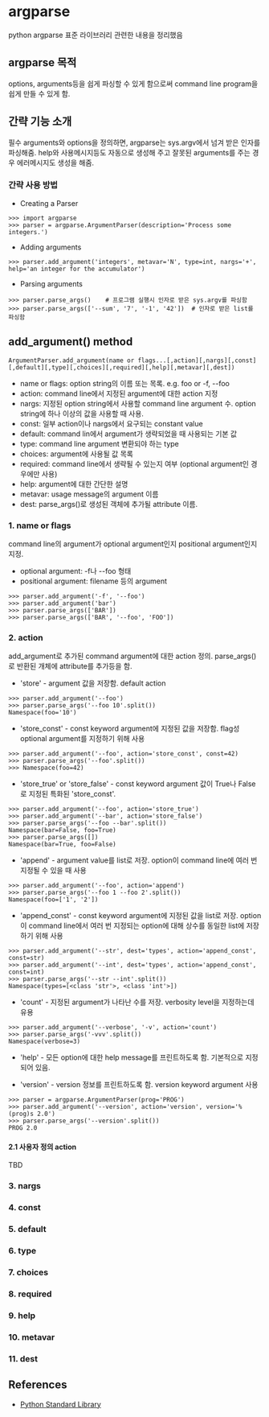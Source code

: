 argparse
========

python argparse 표준 라이브러리 관련한 내용을 정리했음

argparse 목적
-----------

options, arguments등을 쉽게 파싱할 수 있게 함으로써 command line
program을 쉽게 만들 수 있게 함.


간략 기능 소개
------------

필수 arguments와 options을 정의하면, argparse는 sys.argv에서 넘겨 받은
인자를 파싱해줌. help와 사용메시지등도 자동으로 생성해 주고 잘못된
arguments를 주는 경우 에러메시지도 생성을 해줌.

### 간략 사용 방법

* Creating a Parser 
~~~python3
>>> import argparse
>>> parser = argparse.ArgumentParser(description='Process some integers.')
~~~

* Adding arguments
~~~python3
>>> parser.add_argument('integers', metavar='N', type=int, nargs='+',
help='an integer for the accumulator')
~~~

* Parsing arguments
~~~python3
>>> parser.parse_args()    # 프로그램 실행시 인자로 받은 sys.argv를 파싱함
>>> parser.parse_args(['--sum', '7', '-1', '42'])  # 인자로 받은 list를 파싱함
~~~

add_argument() method
-----------------------

```python3
ArgumentParser.add_argument(name or flags...[,action][,nargs][,const][,default][,type][,choices][,required][,help][,metavar][,dest])
```

* name or flags: option string의 이름 또는 목록. e.g. foo or -f, --foo
* action: command line에서 지정된 argument에 대한 action 지정
* nargs: 지정된 option string에서 사용할 command line argument 수. option string에 하나 이상의 값을 사용할 때 사용.
* const: 일부 action이나 nargs에서 요구되는 constant value
* default: command lin에서 argument가 생략되었을 때 사용되는 기본 값
* type: command line argument 변환되야 하는 type
* choices: argument에 사용될 값 목록
* required: command line에서 생략될 수 있는지 여부 (optional argument인 경우에만 사용)
* help: argument에 대한 간단한 설명
* metavar: usage message의 argument 이름
* dest: parse_args()로 생성된 객체에 추가될 attribute 이름.

### 1. name or flags

command line의 argument가 optional argument인지 positional argument인지 지정.
* optional argument: -f나 --foo 형태
* positional argument: filename 등의 argument

~~~python3
>>> parser.add_argument('-f', '--foo')
>>> parser.add_argument('bar')
>>> parser.parse_args(['BAR'])
>>> parser.parse_args(['BAR', '--foo', 'FOO'])
~~~

### 2. action

add_argument로 추가된 command argument에 대한 action 정의. parse_args()로 반환된 개체에
attribute를 추가등을 함.

* 'store' - argument 값을 저장함. default action
~~~python3
>>> parser.add_argument('--foo')
>>> parser.parse_args('--foo 10'.split())
Namespace(foo='10')
~~~

* 'store_const' - const keyword argument에 지정된 값을 저장함. flag성 optional 
argument를 지정하기 위해 사용
~~~python3
>>> parser.add_argument('--foo', action='store_const', const=42)
>>> parser.parse_args('--foo'.split())
>>> Namespace(foo=42)
~~~

* 'store_true' or 'store_false' - const keyword argument 값이 True나
False로 지정된 특화된 'store_const'.
~~~python3
>>> parser.add_argument('--foo', action='store_true')
>>> parser.add_argument('--bar', action='store_false')
>>> parser.parse_args('--foo --bar'.split())
Namespace(bar=False, foo=True)
>>> parser.parse_args([])
Namespace(bar=True, foo=False)
~~~

* 'append' - argument value를 list로 저장. option이 command line에 여러 번 
지정될 수 있을 때 사용
~~~python3
>>> parser.add_argument('--foo', action='append')
>>> parser.parse_args('--foo 1 --foo 2'.split())
Namespace(foo=['1', '2'])
~~~

* 'append_const' - const keyword argument에 지정된 값을 list로 저장. option이
command line에서 여러 번 지정되는 option에 대해 상수를 동일한 list에 저장하기 위해
사용
~~~python3
>>> parser.add_argument('--str', dest='types', action='append_const', const=str)
>>> parser.add_argument('--int', dest='types', action='append_const', const=int)
>>> parser.parse_args('--str --int'.split())
Namespace(types=[<class 'str'>, <class 'int'>])
~~~

* 'count' - 지정된 argument가 나타난 수를 저장. verbosity level을 지정하는데 유용
~~~python3
>>> parser.add_argument('--verbose', '-v', action='count')
>>> parser.parse_args('-vvv'.split())
Namespace(verbose=3)
~~~

* 'help' - 모든 option에 대한 help message를 프린트하도록 함. 기본적으로 지정되어 있음.

* 'version' - version 정보를 프린트하도록 함. version keyword argument 사용
~~~python3
>>> parser = argparse.ArgumentParser(prog='PROG')
>>> parser.add_argument('--version', action='version', version='%(prog)s 2.0')
>>> parser.parse_args('--version'.split())
PROG 2.0
~~~

#### 2.1 사용자 정의 action
TBD

### 3. nargs


### 4. const


### 5. default


### 6. type


### 7. choices


### 8. required


### 9. help


### 10. metavar


### 11. dest

References
----------

* [Python Standard Library](http://docs.python.org/3.4/library/argparse.html)

